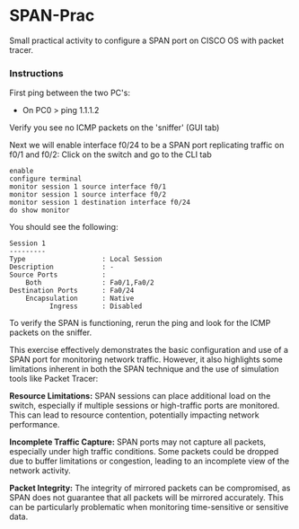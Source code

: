 # SPAN-Prac
Small practical activity to configure a SPAN port on CISCO OS with packet tracer. 

### Instructions 
First ping between the two PC's: 
- On PC0 > ping 1.1.1.2

Verify you see no ICMP packets on the 'sniffer' (GUI tab)

Next we will enable interface f0/24 to be a SPAN port replicating traffic on f0/1 and f0/2:
Click on the switch and go to the CLI tab
```cisco
enable
configure terminal
monitor session 1 source interface f0/1
monitor session 1 source interface f0/2
monitor session 1 destination interface f0/24
do show monitor
```
You should see the following:
```cisco
Session 1
---------
Type                   : Local Session
Description            : -
Source Ports           : 
    Both               : Fa0/1,Fa0/2
Destination Ports      : Fa0/24
    Encapsulation      : Native
          Ingress      : Disabled
```

To verify the SPAN is functioning, rerun the ping and look for the ICMP packets on the sniffer. 

This exercise effectively demonstrates the basic configuration and use of a SPAN port for monitoring network traffic. However, it also highlights some limitations inherent in both the SPAN technique and the use of simulation tools like Packet Tracer:

**Resource Limitations:**
SPAN sessions can place additional load on the switch, especially if multiple sessions or high-traffic ports are monitored. This can lead to resource contention, potentially impacting network performance.

**Incomplete Traffic Capture:**
SPAN ports may not capture all packets, especially under high traffic conditions. Some packets could be dropped due to buffer limitations or congestion, leading to an incomplete view of the network activity.

**Packet Integrity:**
The integrity of mirrored packets can be compromised, as SPAN does not guarantee that all packets will be mirrored accurately. This can be particularly problematic when monitoring time-sensitive or sensitive data.
